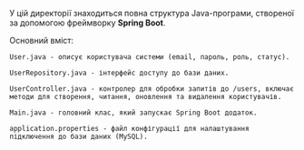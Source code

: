 У цій директорії знаходиться повна структура Java-програми, створеної за допомогою фреймворку **Spring Boot**.

Основний вміст:

    User.java - описує користувача системи (email, пароль, роль, статус).
    
    UserRepository.java - інтерфейс доступу до бази даних.
    
    UserController.java - контролер для обробки запитів до /users, включає методи для створення, читання, оновлення та видалення користувачів.
    
    Main.java - головний клас, який запускає Spring Boot додаток.
    
    application.properties - файл конфігурації для налаштування підключення до бази даних (MySQL).